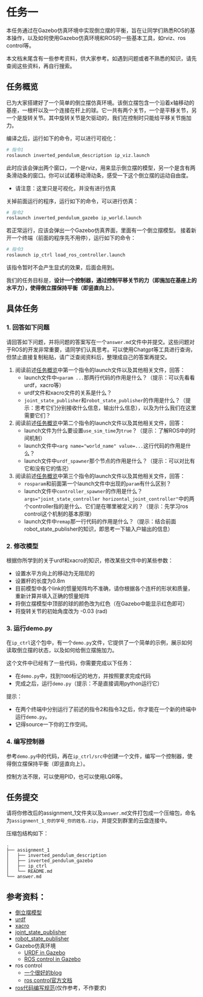 # 任务一

本任务通过在Gazebo仿真环境中实现倒立摆的平衡，旨在让同学们熟悉ROS的基本操作，以及如何使用Gazebo仿真环境和ROS的一些基本工具，如rviz、ros control等。

本文档末尾含有一些参考资料，供大家参考。如遇到问题或者不熟悉的知识，请先查阅这些资料，再自行搜索。

## 任务概览

已为大家搭建好了一个简单的倒立摆仿真环境。该倒立摆包含一个沿着x轴移动的基座，一根杆以及一个连接在杆上的球。它一共有两个关节，一个是平移关节，另一个是旋转关节。其中旋转关节是欠驱动的，我们在控制时只能给平移关节施加力。

编译之后，运行如下的命令，可以进行可视化：

```bash
# 指令1
roslaunch inverted_pendulum_description ip_viz.launch
```

此时应该会弹出两个窗口，一个是rviz，用来显示倒立摆的模型，另一个是含有两条滑动条的窗口。你可以试着移动滑动条，感受一下这个倒立摆的运动自由度。

* 请注意：这里只是可视化，并没有进行仿真

关掉前面运行的程序，运行如下的命令，可以进行仿真：

```bash
# 指令2
roslaunch inverted_pendulum_gazebo ip_world.launch
```

若正常运行，应该会弹出一个Gazebo仿真界面，里面有一个倒立摆模型。
接着新开一个终端（前面的程序先不用停），运行如下的命令：

```bash
# 指令3
roslaunch ip_ctrl load_ros_controller.launch
```

该指令暂时不会产生显式的效果，后面会用到。

我们的任务目标是，**设计一个控制器，通过控制平移关节的力（即施加在基座上的水平力），使得倒立摆保持平衡（即竖直向上）**。

## 具体任务

### 1. 回答如下问题

请回答如下问题，并将问题的答案写在一个`answer.md`文件中并提交。这些问题对于ROS的开发非常重要，请同学们认真思考。可以使用Chatgpt等工具进行查询，但禁止直接复制粘贴，请广泛查阅资料后，整理成自己的答案再提交。

1. 阅读前述[任务概览](#任务概览)中第一个指令的launch文件以及其他相关文件，回答：
    - launch文件中`<param ...`那两行代码的作用是什么？（提示：可以先看看urdf，xacro等）
    - urdf文件和xacro文件的关系是什么？
    - `joint_state_publisher`和`robot_state_publisher`的作用是什么？（提示：思考它们分别接收什么信息，输出什么信息），以及为什么我们在这里需要它们？
2. 阅读前述[任务概览](#任务概览)中第二个指令的launch文件以及其他相关文件，回答：
    - launch文件为什么要设置`use_sim_time`为`true`？（提示：了解ROS中的时间机制）
    - launch文件中`<arg name="world_name" value=...`这行代码的作用是什么？
    - launch文件中`urdf_spawner`那个节点的作用是什么？（提示：可以对比有它和没有它的情况）
3. 阅读前述[任务概览](#任务概览)中第三个指令的launch文件以及其他相关文件，回答：
    - `rosparam`和前面第一个launch文件中出现的`param`有什么区别？
    - launch文件中`controller_spawner`的作用是什么？`args="joint_state_controller horizontal_joint_controller"`中的两个controller指的是什么、它们是在哪里被定义的？（提示：先学习ros control这个机制的基本原理）
    - launch文件中`remap`那一行代码的作用是什么？（提示：结合前面robot_state_publisher的知识，即思考一下输入户输出的信息）


### 2. 修改模型

根据你所学到的关于urdf和xacro的知识，修改某些文件中的某些参数：

* 设置水平方向上的移动为无阻尼的
* 设置杆的长度为0.8m
* 目前模型中各个link的惯量矩阵均不准确，请你根据各个连杆的形状和质量，重新计算并填入正确的惯量矩阵
* 将倒立摆模型中顶部的球的颜色改为红色（在Gazebo中能显示红色即可）
* 将旋转关节的初始角度改为 -0.03 (rad)


### 3. 运行demo.py

在`ip_ctrl`这个包中，有一个`demo.py`文件，它提供了一个简单的示例，展示如何读取倒立摆的状态，以及如何给倒立摆施加力。

这个文件中已经有了一些代码，你需要完成以下任务：

* 在`demo.py`中，找到`TODO`标记的地方，并按照要求完成代码
* 完成之后，运行`demo.py`（提示：不是直接调用python运行它）

提示：
* 在两个终端中分别运行了前述的指令2和指令3之后，你才能在一个新的终端中运行`demo.py`。
* 记得source一下你的工作空间。

### 4. 编写控制器

参考`demo.py`中的代码，再在`ip_ctrl/src`中创建一个文件，编写一个控制器，使得倒立摆保持平衡（即竖直向上）。

控制方法不限，可以使用PID，也可以使用LQR等。

## 任务提交

请将你修改后的assignment_1文件夹以及`answer.md`文件打包成一个压缩包，命名为`assignment_1_你的学号_你的姓名.zip`，并提交到群里的云盘连接中。

压缩包结构如下：

```
.
├── assignment_1
│   ├── inverted_pendulum_description
│   ├── inverted_pendulum_gazebo
│   ├── ip_ctrl
│   └── README.md
└── answer.md
```


## 参考资料：

- [倒立摆模型](https://en.wikipedia.org/wiki/Inverted_pendulum)
- [urdf](https://wiki.ros.org/urdf/XML/Transmission)
- [xacro](https://wiki.ros.org/xacro)
- [joint_state_publisher](http://wiki.ros.org/joint_state_publisher)
- [robot_state_publisher](http://wiki.ros.org/robot_state_publisher)
- Gazebo仿真环境
  - [URDF in Gazebo](https://classic.gazebosim.org/tutorials?tut=ros_urdf&cat=connect_ros)
  - [ROS control in Gazebo](https://classic.gazebosim.org/tutorials?tut=ros_control&cat=connect_ros)
- ros control
    - [一个很好的blog](https://fjp.at/posts/ros/ros-control/)
    - [ros control官方文档](http://wiki.ros.org/ros_control)
- [ros代码编写规范](https://github.com/leggedrobotics/ros_best_practices)(仅作参考，不作要求)
